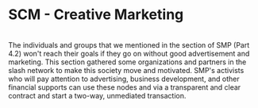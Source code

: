 # SCM - Creative Marketing

\
The individuals and groups that we mentioned in the section of SMP (Part 4.2) won't reach their goals if they go on without good advertisement and marketing. This section gathered some organizations and partners in the slash network to make this society move and motivated. SMP's activists who will pay attention to advertising, business development, and other financial supports can use these nodes and via a transparent and clear contract and start a two-way, unmediated transaction.
